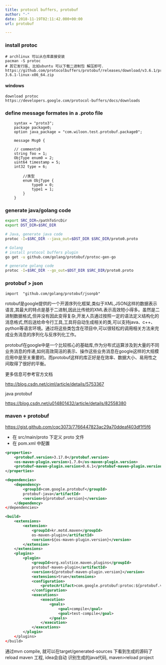 ```yaml
---
title: protocol buffers, protobuf
author: "-"
date: 2018-11-19T02:11:42.000+00:00
url: protobuf

---
```


### install protoc
    # archlinux 可以从仓库直接安装
    pacman -S protoc
    # 其它发行版, 比如ubuntu 可以下载二进制包 解压即可.
    https://github.com/protocolbuffers/protobuf/releases/download/v3.6.1/protoc-3.6.1-linux-x86_64.zip

#### windows
    download protoc 
    https://developers.google.com/protocol-buffers/docs/downloads

### define message formates in a .proto file
```
    syntax = "proto3";
    package package0;
    option java_package = "com.wiloon.test.protobuf.package0";
    
    message Msg0 {

    // comments0
    string foo = 1;
    ObjType enum0 = 2;
    uint64 timestamp = 5;
    int32 type = 6;

        //类型
        enum ObjType {
            type0 = 0;
            type1 = 1;
        }
    }
```


### generate java/golang code
```bash
export SRC_DIR=/pathToSrcDir
export DST_DIR=$SRC_DIR

# Java, generate java code
protoc -I=$SRC_DIR --java_out=$DST_DIR $SRC_DIR/proto0.proto

# Golang
# install protocol buffers plugin
go get -u github.com/golang/protobuf/protoc-gen-go

# generate golang code
protoc -I=$SRC_DIR --go_out=$DST_DIR $SRC_DIR/proto0.proto
```

### protobuf > json

```golang
import  "github.com/golang/protobuf/jsonpb"
```

rotobuf是google提供的一个开源序列化框架,类似于XML,JSON这样的数据表示语言,其最大的特点是基于二进制,因此比传统的XML表示高效短小得多。虽然是二进制数据格式,但并没有因此变得复杂,开发人员通过按照一定的语法定义结构化的消息格式,然后送给命令行工具,工具将自动生成相关的类,可以支持java、c++、python等语言环境。通过将这些类包含在项目中,可以很轻松的调用相关方法来完成业务消息的序列化与反序列化工作。

protobuf在google中是一个比较核心的基础库,作为分布式运算涉及到大量的不同业务消息的传递,如何高效简洁的表示、操作这些业务消息在google这样的大规模应用中是至关重要的。而protobuf这样的库正好是在效率、数据大小、易用性之间取得了很好的平衡。

更多信息可参考官方文档
    
http://blog.csdn.net/ciml/article/details/5753367
    
java protobuf
    
https://blog.csdn.net/u014801432/article/details/82558380


### maven + protobuf
https://gist.github.com/cqc3073/7766447823ac29a70ddeaf403df1f5f6


- 在 src/main/proto 下定义 proto 文件
- 在 pom.xml 中配置
```xml
<properties>
    <protobuf.version>3.17.0</protobuf.version>
    <os-maven-plugin.version>1.7.0</os-maven-plugin.version>
    <protobuf-maven-plugin.version>0.6.1</protobuf-maven-plugin.version>
</properties>

<dependencies>
    <dependency>
        <groupId>com.google.protobuf</groupId>
        protobuf-java</artifactId>
        <version>${protobuf.version}</version>
    </dependency>
</dependencies>

<build>
    <extensions>
        <extension>
            <groupId>kr.motd.maven</groupId>
            os-maven-plugin</artifactId>
            <version>${os-maven-plugin.version}</version>
        </extension>
    </extensions>
    <plugins>
        <plugin>
            <groupId>org.xolstice.maven.plugins</groupId>
            protobuf-maven-plugin</artifactId>
            <version>${protobuf-maven-plugin.version}</version>
            <extensions>true</extensions>
            <configuration>
                <protocArtifact>com.google.protobuf:protoc:${protobuf.version}:exe:${os.detected.classifier}</protocArtifact>
            </configuration>
            <executions>
                <execution>
                    <goals>
                        <goal>compile</goal>
                        <goal>test-compile</goal>
                    </goals>
                </execution>
            </executions>
        </plugin>
    </plugins>
</build>
```
通过mvn compile, 就可以在target/generated-sources 下看到生成的源码了  
reload maven 工程, idea会自动 识别生成的java代码, maven>reload project  